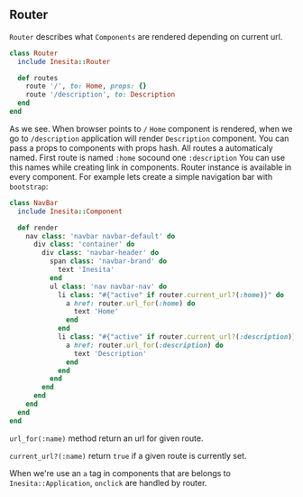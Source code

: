 ## Router

`Router` describes what `Components` are rendered depending on current url.

```ruby
class Router
  include Inesita::Router

  def routes
    route '/', to: Home, props: {}
    route '/description', to: Description
  end
end
```

As we see. When browser points to `/` `Home` component is rendered, when we go to `/description` application will render `Description` component.
You can pass a props to components with props hash.
All routes a automaticaly named. First route is named `:home` socound one `:description`
You can use this names while creating link in components. Router instance is available in every component.
For example lets create a simple navigation bar with `bootstrap`:

```ruby
class NavBar
  include Inesita::Component

  def render
    nav class: 'navbar navbar-default' do
      div class: 'container' do
        div class: 'navbar-header' do
          span class: 'navbar-brand' do
            text 'Inesita'
          end
          ul class: 'nav navbar-nav' do
            li class: "#{"active" if router.current_url?(:home)}" do
              a href: router.url_for(:home) do
                text 'Home'
              end
            end
            li class: "#{"active" if router.current_url?(:description)}" do
              a href: router.url_for(:description) do
                text 'Description'
              end
            end
          end
        end
      end
    end
  end
end
```

`url_for(:name)` method return an url for given route.

`current_url?(:name)` return `true` if a given route is currently set.

When we're use an `a` tag in components that are belongs to `Inesita::Application`, `onclick` are handled by router.
